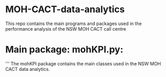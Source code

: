 # MOH-CACT-data-analytics
This repo contains the main programs and packages used in the performance analysis of the  NSW MOH CACT call centre

# Main package: mohKPI.py: #
'''
The mohKPI package contains the main classes used in the NSW MOH CACT data analytics.  
